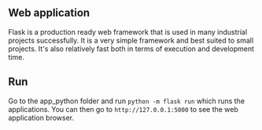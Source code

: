 ## Web application

Flask is a production ready web framework that is used in many industrial projects successfully.
It is a very simple framework and best suited to small projects. It's also relatively fast both in terms of execution and development time.

## Run
Go to the app_python folder and run `python -m flask run` which runs the applications.
You can then go to `http://127.0.0.1:5000` to see the web application browser.